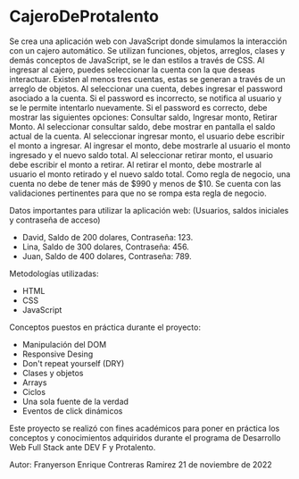 # CajeroDeProtalento
Se crea una aplicación web con JavaScript donde simulamos la interacción con un cajero automático.
Se utilizan funciones, objetos, arreglos, clases y demás conceptos de JavaScript, se le dan estilos a través de CSS. 
Al ingresar al cajero, puedes seleccionar la cuenta con la que deseas interactuar. Existen al menos tres cuentas, estas se generan a través de un arreglo de objetos. 
Al seleccionar una cuenta, debes ingresar el password asociado a la cuenta. Si el password es incorrecto, se notifica al usuario y se le permite intentarlo nuevamente. 
Si el password es correcto, debe mostrar las siguientes opciones: Consultar saldo, Ingresar monto, Retirar Monto.
Al seleccionar consultar saldo, debe mostrar en pantalla el saldo actual de la cuenta.
Al seleccionar ingresar monto, el usuario debe escribir el monto a ingresar. Al ingresar el monto, debe mostrarle al usuario el monto ingresado y el nuevo saldo total.
Al seleccionar retirar monto, el usuario debe escribir el monto a retirar. Al retirar el monto, debe mostrarle al usuario el monto retirado y el nuevo saldo total.
Como regla de negocio, una cuenta no debe de tener más de $990 y menos de $10. Se cuenta con las validaciones pertinentes para que no se rompa esta regla de negocio.

Datos importantes para utilizar la aplicación web: (Usuarios, saldos iniciales y contraseña de acceso)
- David, Saldo de 200 dolares, Contraseña: 123.
- Lina, Saldo de 300 dolares, Contraseña: 456.
- Juan, Saldo de 400 dolares, Contraseña: 789.

Metodologías utilizadas: 
- HTML
- CSS
- JavaScript

Conceptos puestos en práctica durante el proyecto: 
- Manipulación del DOM
- Responsive Desing
- Don't repeat yourself (DRY)
- Clases y objetos
- Arrays 
- Ciclos
- Una sola fuente de la verdad
- Eventos de click dinámicos


Este proyecto se realizó con fines académicos para poner en práctica los conceptos y conocimientos adquiridos durante el programa de Desarrollo Web Full Stack ante DEV F y Protalento. 

Autor: 
Franyerson Enrique Contreras Ramirez
21 de noviembre de 2022
